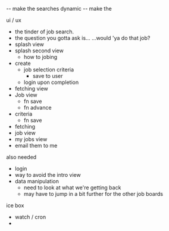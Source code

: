 -- make the searches dynamic
-- make the

ui / ux
- the tinder of job search.
- the question you gotta ask is...
...would 'ya do that job?
- splash view
- splash second view
  - how to jobing
- create
  - job selection criteria
    - save to user
  - login upon completion
- fetching view
- Job view
  - fn save
  - fn advance
- criteria
  - fn save
- fetching
- job view
- my jobs view
- email them to me

also needed
- login
- way to avoid the intro view
- data manipulation
  - need to look at what we're getting back
  - may have to jump in a bit further for the other job boards

ice box
- watch / cron
-
